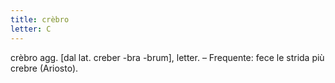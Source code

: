 ```yaml
---
title: crèbro
letter: C
---
```

crèbro agg. [dal lat. creber -bra -brum], letter. – Frequente: fece le strida più crebre (Ariosto).